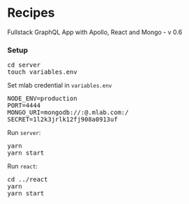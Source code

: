 # Recipes
Fullstack GraphQL App with Apollo, React and Mongo - v 0.6

### Setup
<pre>
cd server
touch variables.env
</pre>

Set mlab credential in <code>variables.env</code>
<pre>
NODE_ENV=production
PORT=4444
MONGO_URI=mongodb://<user>:<password>@<ad>.mlab.com:<port>/<db>
SECRET=1l2k3jrlk12fj908a0913uf
</pre>

Run <code>server</code>:
<pre>
yarn
yarn start
</pre>

Run <code>react</code>:
<pre>
cd ../react
yarn
yarn start
</pre>
